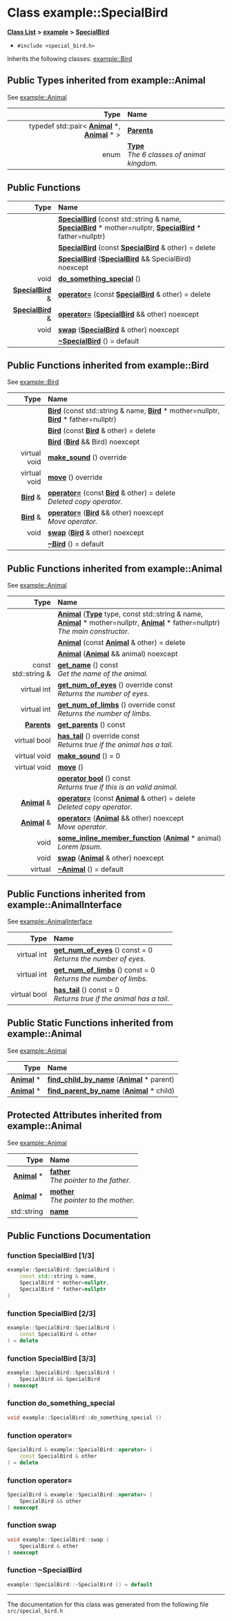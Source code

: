 
# Class example::SpecialBird


[**Class List**](annotated.md) **>** [**example**](namespaceexample.md) **>** [**SpecialBird**](classexample_1_1_special_bird.md)





* `#include <special_bird.h>`



Inherits the following classes: [example::Bird](classexample_1_1_bird.md)










## Public Types inherited from example::Animal

See [example::Animal](classexample_1_1_animal.md)

| Type | Name |
| ---: | :--- |
| typedef std::pair&lt; [**Animal**](classexample_1_1_animal.md) \*, [**Animal**](classexample_1_1_animal.md) \* &gt; | [**Parents**](classexample_1_1_animal.md#typedef-parents)  <br> |
| enum  | [**Type**](classexample_1_1_animal.md#enum-type)  <br>_The 6 classes of animal kingdom._  |














## Public Functions

| Type | Name |
| ---: | :--- |
|   | [**SpecialBird**](classexample_1_1_special_bird.md#function-specialbird-13) (const std::string & name, [**SpecialBird**](classexample_1_1_special_bird.md) \* mother=nullptr, [**SpecialBird**](classexample_1_1_special_bird.md) \* father=nullptr) <br> |
|   | [**SpecialBird**](classexample_1_1_special_bird.md#function-specialbird-23) (const [**SpecialBird**](classexample_1_1_special_bird.md) & other) = delete<br> |
|   | [**SpecialBird**](classexample_1_1_special_bird.md#function-specialbird-33) ([**SpecialBird**](classexample_1_1_special_bird.md) && SpecialBird) noexcept<br> |
|  void | [**do\_something\_special**](classexample_1_1_special_bird.md#function-do-something-special) () <br> |
|  [**SpecialBird**](classexample_1_1_special_bird.md) & | [**operator=**](classexample_1_1_special_bird.md#function-operator) (const [**SpecialBird**](classexample_1_1_special_bird.md) & other) = delete<br> |
|  [**SpecialBird**](classexample_1_1_special_bird.md) & | [**operator=**](classexample_1_1_special_bird.md#function-operator_1) ([**SpecialBird**](classexample_1_1_special_bird.md) && other) noexcept<br> |
|  void | [**swap**](classexample_1_1_special_bird.md#function-swap) ([**SpecialBird**](classexample_1_1_special_bird.md) & other) noexcept<br> |
|   | [**~SpecialBird**](classexample_1_1_special_bird.md#function-specialbird) () = default<br> |

## Public Functions inherited from example::Bird

See [example::Bird](classexample_1_1_bird.md)

| Type | Name |
| ---: | :--- |
|   | [**Bird**](classexample_1_1_bird.md#function-bird-13) (const std::string & name, [**Bird**](classexample_1_1_bird.md) \* mother=nullptr, [**Bird**](classexample_1_1_bird.md) \* father=nullptr) <br> |
|   | [**Bird**](classexample_1_1_bird.md#function-bird-23) (const [**Bird**](classexample_1_1_bird.md) & other) = delete<br> |
|   | [**Bird**](classexample_1_1_bird.md#function-bird-33) ([**Bird**](classexample_1_1_bird.md) && Bird) noexcept<br> |
| virtual void | [**make\_sound**](classexample_1_1_bird.md#function-make-sound) () override<br> |
| virtual void | [**move**](classexample_1_1_bird.md#function-move) () override<br> |
|  [**Bird**](classexample_1_1_bird.md) & | [**operator=**](classexample_1_1_bird.md#function-operator) (const [**Bird**](classexample_1_1_bird.md) & other) = delete<br>_Deleted copy operator._  |
|  [**Bird**](classexample_1_1_bird.md) & | [**operator=**](classexample_1_1_bird.md#function-operator_1) ([**Bird**](classexample_1_1_bird.md) && other) noexcept<br>_Move operator._  |
|  void | [**swap**](classexample_1_1_bird.md#function-swap) ([**Bird**](classexample_1_1_bird.md) & other) noexcept<br> |
|   | [**~Bird**](classexample_1_1_bird.md#function-bird) () = default<br> |

## Public Functions inherited from example::Animal

See [example::Animal](classexample_1_1_animal.md)

| Type | Name |
| ---: | :--- |
|   | [**Animal**](classexample_1_1_animal.md#function-animal-13) ([**Type**](classexample_1_1_animal.md#enum-type) type, const std::string & name, [**Animal**](classexample_1_1_animal.md) \* mother=nullptr, [**Animal**](classexample_1_1_animal.md) \* father=nullptr) <br>_The main constructor._  |
|   | [**Animal**](classexample_1_1_animal.md#function-animal-23) (const [**Animal**](classexample_1_1_animal.md) & other) = delete<br> |
|   | [**Animal**](classexample_1_1_animal.md#function-animal-33) ([**Animal**](classexample_1_1_animal.md) && animal) noexcept<br> |
|  const std::string & | [**get\_name**](classexample_1_1_animal.md#function-get-name) () const<br>_Get the name of the animal._  |
| virtual int | [**get\_num\_of\_eyes**](classexample_1_1_animal.md#function-get-num-of-eyes) () override const<br>_Returns the number of eyes._  |
| virtual int | [**get\_num\_of\_limbs**](classexample_1_1_animal.md#function-get-num-of-limbs) () override const<br>_Returns the number of limbs._  |
|  [**Parents**](classexample_1_1_animal.md#typedef-parents) | [**get\_parents**](classexample_1_1_animal.md#function-get-parents) () const<br> |
| virtual bool | [**has\_tail**](classexample_1_1_animal.md#function-has-tail) () override const<br>_Returns true if the animal has a tail._  |
| virtual void | [**make\_sound**](classexample_1_1_animal.md#function-make-sound) () = 0<br> |
| virtual void | [**move**](classexample_1_1_animal.md#function-move) () <br> |
|   | [**operator bool**](classexample_1_1_animal.md#function-operator-bool) () const<br>_Returns true if this is an valid animal._  |
|  [**Animal**](classexample_1_1_animal.md) & | [**operator=**](classexample_1_1_animal.md#function-operator) (const [**Animal**](classexample_1_1_animal.md) & other) = delete<br>_Deleted copy operator._  |
|  [**Animal**](classexample_1_1_animal.md) & | [**operator=**](classexample_1_1_animal.md#function-operator_1) ([**Animal**](classexample_1_1_animal.md) && other) noexcept<br>_Move operator._  |
|  void | [**some\_inline\_member\_function**](classexample_1_1_animal.md#function-some-inline-member-function) ([**Animal**](classexample_1_1_animal.md) \* animal) <br>_Lorem Ipsum._  |
|  void | [**swap**](classexample_1_1_animal.md#function-swap) ([**Animal**](classexample_1_1_animal.md) & other) noexcept<br> |
| virtual  | [**~Animal**](classexample_1_1_animal.md#function-animal) () = default<br> |

## Public Functions inherited from example::AnimalInterface

See [example::AnimalInterface](classexample_1_1_animal_interface.md)

| Type | Name |
| ---: | :--- |
| virtual int | [**get\_num\_of\_eyes**](classexample_1_1_animal_interface.md#function-get-num-of-eyes) () const = 0<br>_Returns the number of eyes._  |
| virtual int | [**get\_num\_of\_limbs**](classexample_1_1_animal_interface.md#function-get-num-of-limbs) () const = 0<br>_Returns the number of limbs._  |
| virtual bool | [**has\_tail**](classexample_1_1_animal_interface.md#function-has-tail) () const = 0<br>_Returns true if the animal has a tail._  |



## Public Static Functions inherited from example::Animal

See [example::Animal](classexample_1_1_animal.md)

| Type | Name |
| ---: | :--- |
|  [**Animal**](classexample_1_1_animal.md) \* | [**find\_child\_by\_name**](classexample_1_1_animal.md#function-find-child-by-name) ([**Animal**](classexample_1_1_animal.md) \* parent) <br> |
|  [**Animal**](classexample_1_1_animal.md) \* | [**find\_parent\_by\_name**](classexample_1_1_animal.md#function-find-parent-by-name) ([**Animal**](classexample_1_1_animal.md) \* child) <br> |












## Protected Attributes inherited from example::Animal

See [example::Animal](classexample_1_1_animal.md)

| Type | Name |
| ---: | :--- |
|  [**Animal**](classexample_1_1_animal.md) \* | [**father**](classexample_1_1_animal.md#variable-father)  <br>_The pointer to the father._  |
|  [**Animal**](classexample_1_1_animal.md) \* | [**mother**](classexample_1_1_animal.md#variable-mother)  <br>_The pointer to the mother._  |
|  std::string | [**name**](classexample_1_1_animal.md#variable-name)  <br> |














## Public Functions Documentation


### function SpecialBird [1/3]


```cpp
example::SpecialBird::SpecialBird (
    const std::string & name,
    SpecialBird * mother=nullptr,
    SpecialBird * father=nullptr
) 
```



### function SpecialBird [2/3]


```cpp
example::SpecialBird::SpecialBird (
    const SpecialBird & other
) = delete
```



### function SpecialBird [3/3]


```cpp
example::SpecialBird::SpecialBird (
    SpecialBird && SpecialBird
) noexcept
```



### function do\_something\_special 


```cpp
void example::SpecialBird::do_something_special () 
```



### function operator= 


```cpp
SpecialBird & example::SpecialBird::operator= (
    const SpecialBird & other
) = delete
```



### function operator= 


```cpp
SpecialBird & example::SpecialBird::operator= (
    SpecialBird && other
) noexcept
```



### function swap 


```cpp
void example::SpecialBird::swap (
    SpecialBird & other
) noexcept
```



### function ~SpecialBird 


```cpp
example::SpecialBird::~SpecialBird () = default
```



------------------------------
The documentation for this class was generated from the following file `src/special_bird.h`